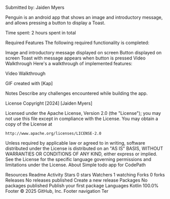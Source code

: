 Submitted by: Jaiden Myers

Penguin is an android app that shows an image and introductory message, and allows pressing a button to display a Toast.

Time spent: 2 hours spent in total

Required Features
The following required functionality is completed:

 Image and introductory message displayed on screen
 Button displayed on screen
 Toast with message appears when button is pressed
Video Walkthrough
Here's a walkthrough of implemented features:

Video Walkthrough

GIF created with [Kap]

Notes
Describe any challenges encountered while building the app.

License
Copyright [2024] [Jaiden Myers]

Licensed under the Apache License, Version 2.0 (the "License");
you may not use this file except in compliance with the License.
You may obtain a copy of the License at

    http://www.apache.org/licenses/LICENSE-2.0

Unless required by applicable law or agreed to in writing, software
distributed under the License is distributed on an "AS IS" BASIS,
WITHOUT WARRANTIES OR CONDITIONS OF ANY KIND, either express or implied.
See the License for the specific language governing permissions and
limitations under the License.
About
Simple todo app for CodePath

Resources
 Readme
 Activity
Stars
 0 stars
Watchers
 1 watching
Forks
 0 forks
Releases
No releases published
Create a new release
Packages
No packages published
Publish your first package
Languages
Kotlin
100.0%
Footer
© 2025 GitHub, Inc.
Footer navigation
Ter
